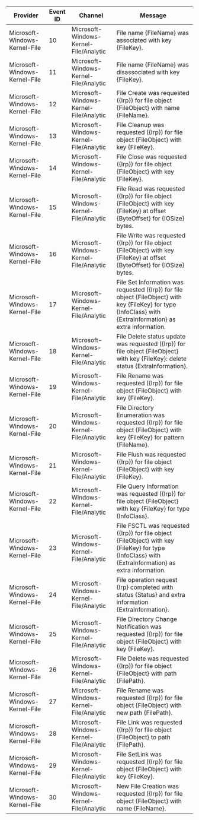 Provider                       |  Event ID  |  Channel                                 |  Message
-------------------------------|------------|------------------------------------------|---------------------------------------------------------------------------------------------------------------------------------------------------------------
Microsoft-Windows-Kernel-File  |  10        |  Microsoft-Windows-Kernel-File/Analytic  |  File name {FileName} was associated with key {FileKey}.
Microsoft-Windows-Kernel-File  |  11        |  Microsoft-Windows-Kernel-File/Analytic  |  File name {FileName} was disassociated with key {FileKey}.
Microsoft-Windows-Kernel-File  |  12        |  Microsoft-Windows-Kernel-File/Analytic  |  File Create was requested ({Irp}) for file object {FileObject} with name {FileName}.
Microsoft-Windows-Kernel-File  |  13        |  Microsoft-Windows-Kernel-File/Analytic  |  File Cleanup was requested ({Irp}) for file object {FileObject} with key {FileKey}.
Microsoft-Windows-Kernel-File  |  14        |  Microsoft-Windows-Kernel-File/Analytic  |  File Close was requested ({Irp}) for file object {FileObject} with key {FileKey}.
Microsoft-Windows-Kernel-File  |  15        |  Microsoft-Windows-Kernel-File/Analytic  |  File Read was requested ({Irp}) for file object {FileObject} with key {FileKey} at offset {ByteOffset} for {IOSize} bytes.
Microsoft-Windows-Kernel-File  |  16        |  Microsoft-Windows-Kernel-File/Analytic  |  File Write was requested ({Irp}) for file object {FileObject} with key {FileKey} at offset {ByteOffset} for {IOSize} bytes.
Microsoft-Windows-Kernel-File  |  17        |  Microsoft-Windows-Kernel-File/Analytic  |  File Set Information was requested ({Irp}) for file object {FileObject} with key {FileKey} for type {InfoClass} with {ExtraInformation} as extra information.
Microsoft-Windows-Kernel-File  |  18        |  Microsoft-Windows-Kernel-File/Analytic  |  File Delete status update was requested ({Irp}) for file object {FileObject} with key {FileKey}: delete status {ExtraInformation}.
Microsoft-Windows-Kernel-File  |  19        |  Microsoft-Windows-Kernel-File/Analytic  |  File Rename was requested ({Irp}) for file object {FileObject} with key {FileKey}.
Microsoft-Windows-Kernel-File  |  20        |  Microsoft-Windows-Kernel-File/Analytic  |  File Directory Enumeration was requested ({Irp}) for file object {FileObject} with key {FileKey} for pattern {FileName}.
Microsoft-Windows-Kernel-File  |  21        |  Microsoft-Windows-Kernel-File/Analytic  |  File Flush was requested ({Irp}) for file object {FileObject} with key {FileKey}.
Microsoft-Windows-Kernel-File  |  22        |  Microsoft-Windows-Kernel-File/Analytic  |  File Query Information was requested ({Irp}) for file object {FileObject} with key {FileKey} for type {InfoClass}.
Microsoft-Windows-Kernel-File  |  23        |  Microsoft-Windows-Kernel-File/Analytic  |  File FSCTL was requested ({Irp}) for file object {FileObject} with key {FileKey} for type {InfoClass} with {ExtraInformation} as extra information.
Microsoft-Windows-Kernel-File  |  24        |  Microsoft-Windows-Kernel-File/Analytic  |  File operation request {Irp} completed with status {Status} and extra information {ExtraInformation}.
Microsoft-Windows-Kernel-File  |  25        |  Microsoft-Windows-Kernel-File/Analytic  |  File Directory Change Notification was requested ({Irp}) for file object {FileObject} with key {FileKey}.
Microsoft-Windows-Kernel-File  |  26        |  Microsoft-Windows-Kernel-File/Analytic  |  File Delete was requested ({Irp}) for file object {FileObject} with path {FilePath}.
Microsoft-Windows-Kernel-File  |  27        |  Microsoft-Windows-Kernel-File/Analytic  |  File Rename was requested ({Irp}) for file object {FileObject} with new path {FilePath}.
Microsoft-Windows-Kernel-File  |  28        |  Microsoft-Windows-Kernel-File/Analytic  |  File Link was requested ({Irp}) for file object {FileObject} to path {FilePath}.
Microsoft-Windows-Kernel-File  |  29        |  Microsoft-Windows-Kernel-File/Analytic  |  File SetLink was requested ({Irp}) for file object {FileObject} with key {FileKey}.
Microsoft-Windows-Kernel-File  |  30        |  Microsoft-Windows-Kernel-File/Analytic  |  New File Creation was requested ({Irp}) for file object {FileObject} with name {FileName}.